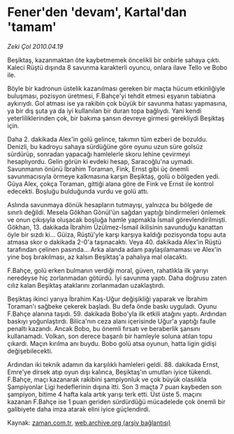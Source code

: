 # Fener'den 'devam', Kartal'dan 'tamam'

*Zeki Çol 2010.04.19*

<tr><td class="metin" colspan="2" style="padding-top: 20px; padding-left: 5px; ">Beşiktaş, kazanmaktan öte kaybetmemek öncelikli bir onbirle sahaya çıktı. Kaleci Rüştü dışında 8 savunma karakterli oyuncu, onlara ilave Tello ve Bobo ile.</td></tr><tr><td class="metin" colspan="2" style="padding-top: 20px; padding-left: 5px; "><p>Böyle bir kadronun üstelik kazanılması gereken bir maçta hücum etkinliğiyle buluşması, pozisyon üretmesi, F.Bahçe'yi tehdit etmesi eşyanın tabiatına aykırıydı. Gol atması ise ya rakibin çok büyük bir savunma hatası yapmasına, ya bir dış şuta ya da iyi kullanılan bir duran topa bağlıydı. Yani kendi yeterliliklerinden çok, bir bakıma şansın devreye girmesi gerekliydi Beşiktaş için.
<p>Daha 2. dakikada Alex'in golü gelince, takımın tüm ezberi de bozuldu. Denizli, bu kadroyu sahaya sürdüğüne göre oyunu uzun süre golsüz sürdürüp, sonradan yapacağı hamlelerle skoru lehine çevirmeyi hesaplıyordu. Gelin görün ki evdeki hesap, Saracoğlu'na uymadı. Savunmanın önünü İbrahim Toraman, Fink, Ernst gibi üç önemli savunmacısıyla örmeye kalkmasına karşın Beşiktaş, golü o bölgeden yedi. Güya Alex, çokça Toraman, gittiği alana göre de Fink ve Ernst ile kontrol edecekti. Boşluğu bulduğunda vurdu ve golü attı.
<p>Aslında savunmaya dönük hesapların tutmayışı, yalnızca bu bölgede de sınırlı değildi. Mesela Gökhan Gönül'ün sağdan yaptığı bindirmeleri önlemek ve onun çıkışıyla oluşacak boşluğa hamle yapmakla İsmail görevlendirilmişti. Gökhan, 13. dakikada İbrahim Üzülmez-İsmail ikilisinin savunduğu kanattan öyle bir sızdı ki... Güiza, Rüştü'yle karşı karşıya kaldığı pozisyonda topu auta atmasa skor o dakikada 2-0'a taşınacaktı. Veya 40. dakikada Alex'in Rüştü tarafından çelinen pasında... Arka alanda adam paylaşılamaması ve Alex'in yine boş bırakılması, az kalsın Beşiktaş'a pahalıya mal olacaktı.
<p>F.Bahçe, golü erken bulmanın verdiği moral, güven, rahatlıkla ilk yarıyı neredeyse hiç zorlanmadan götürdü. İyi savunma yaptı. Daha doğrusu zaten cılız kalan Beşiktaş ataklarını zorlanmadan uzaklaştırdı.
<p>Beşiktaş ikinci yarıya İbrahim Kaş-Uğur değişikliği yaparak ve İbrahim Toraman'ı sağbeke çekerek başladı. Bu defa önde baskı uyguladı. Oyunu F.Bahçe alanına taşıdı. 59. dakikada Bobo'yla ilk etkili atağını yaptı. Ardından baskıyı yoğunlaştırdı. Bilica'nın ceza alanı içerisinde Uğur'a yaptığı faulle penaltı kazandı. Ancak Bobo, bu önemli fırsatı ve beraberlik şansını kullanamadı. Volkan, son derece başarılı bir hamleyle soluna atılan topu çıkardı. Maçın kırılma anı buydu. Bobo golü atsa oyunun, hatta ligin gidişi değişebilecekti.
<p>Ardından iki teknik adamın da karşılıklı hamleleri geldi. 88. dakikada Ernst, Emre'ye dirsek atıp oyun dışı kalınca, Beşiktaş'ın umutları iyice tükendi. F.Bahçe, maçı kazanarak rakibini şampiyonluk ve çok büyük olasılıkla Şampiyonlar Ligi hedeflerinin dışına itti. Son 3 maçta 7 puan kaybeden son şampiyon, bitime 4 hafta kala artık yarışı terk etti. Üst üste 5. maçını kazanan F.Bahçe ise 1 puan geriden sürdürdüğü mücadelede çok önemli bir galibiyete daha imza atarak elini iyice güçlendirdi.<br/></p></p></p></p></p></p></td></tr>

Kaynak: [zaman.com.tr](http://zaman.com.tr/yazar.do?yazino=974729), [web.archive.org (arşiv bağlantısı)](http://web.archive.org/web/20100422092836/http://zaman.com.tr:80/yazar.do?yazino=974729)
